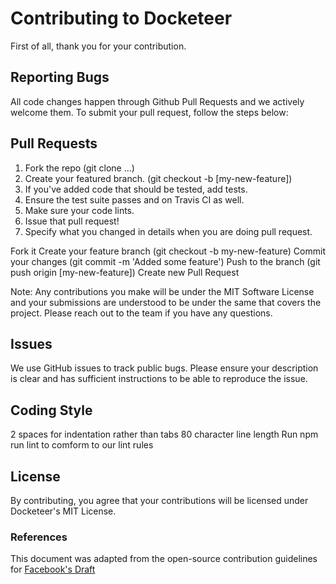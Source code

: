 # Contributing to Docketeer

First of all, thank you for your contribution.

## Reporting Bugs

All code changes happen through Github Pull Requests and we actively welcome them. To submit your pull request, follow the steps below:

## Pull Requests

1. Fork the repo (git clone ...)
2. Create your featured branch. (git checkout -b [my-new-feature])
3. If you've added code that should be tested, add tests.
4. Ensure the test suite passes and on Travis CI as well.
5. Make sure your code lints.
6. Issue that pull request!
7. Specify what you changed in details when you are doing pull request.

Fork it
Create your feature branch (git checkout -b my-new-feature)
Commit your changes (git commit -m 'Added some feature')
Push to the branch (git push origin [my-new-feature])
Create new Pull Request

Note: Any contributions you make will be under the MIT Software License and your submissions are understood to be under the same that covers the project. Please reach out to the team if you have any questions.

## Issues

We use GitHub issues to track public bugs. Please ensure your description is clear and has sufficient instructions to be able to reproduce the issue.

## Coding Style

2 spaces for indentation rather than tabs
80 character line length
Run npm run lint to comform to our lint rules

## License

By contributing, you agree that your contributions will be licensed under Docketeer's MIT License.

### References

This document was adapted from the open-source contribution guidelines for [Facebook's Draft](https://github.com/facebook/draft-js/blob/a9316a723f9e918afde44dea68b5f9f39b7d9b00/CONTRIBUTING.md)
